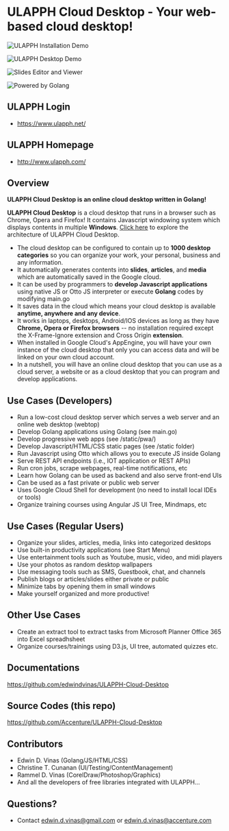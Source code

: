 ULAPPH Cloud Desktop - Your web-based cloud desktop!
====================

![ULAPPH Installation Demo](https://lh3.googleusercontent.com/G_obRdz4_ySYr2qyoLhPpmtF9Qcv-bpLFjV44yIBdKCuVNr_TYiVu5oGtHzBqp1lOtPeb9a6Y9Q4mXOeE8DSQOVRcjYZVeA=s800 "ULAPPH Installation Demo")

![ULAPPH Desktop Demo](https://lh3.googleusercontent.com/AJBWaOVmclUEqZA9TJIAvR1X6j0VuUrmpzj6RwqWcSS5WbnyDfv1fxyybpQ1yqaaA6iimhZgLNNp5aiWjjyD_y5MbF1Zjw=s800 "ULAPPH Desktop Demo")

![Slides Editor and Viewer](https://lh3.googleusercontent.com/ttdHI6awI2U7ZBJD00ev7s0fQC-XNW95ucv9HnpaLRFVFHH0UqAFKxdc-_0dyb_5X0fV_NhTUmkZfdvGCVXYFy4Jbfzw=s800 "Slides Editor and Viewer")


![Powered by Golang](https://lh3.googleusercontent.com/0wQw4w0aQg9qHame4KLFB1NVAEeyFuRyfrFZhe60yebEmuTr5ZzLJJ7I7efQdSCNIWYJ2SNsNAZe2ygFJD4eNJRsjSD___o "Powered by Golang")

ULAPPH Login
----------------
* https://www.ulapph.net/

ULAPPH Homepage
----------------
* http://www.ulapph.com/

Overview
--------------
**ULAPPH Cloud Desktop is an online cloud desktop written in Golang!**

**ULAPPH Cloud Desktop** is a cloud desktop that runs in a browser such as Chrome, Opera and Firefox! It contains Javascript windowing system which displays contents in multiple **Windows**. [Click here](https://ulapph-portal.appspot.com/media?FUNC_CODE=RAWTEXT&MEDIA_ID=23&SID=TDSMEDIA-23) to explore the architecture of ULAPPH Cloud Desktop. 

- The cloud desktop can be configured to contain up to **1000 desktop categories** so you can organize your work, your personal, business and any information. 
- It automatically generates contents into **slides**, **articles**, and **media** which are automatically saved in the Google cloud.
- It can be used by programmers to **develop Javascript applications** using native JS or Otto JS interpreter or execute **Golang** codes by modifying main.go
- It saves data in the cloud which means your cloud desktop is available **anytime, anywhere and any device**. 
- It works in laptops, desktops, Android/IOS devices as long as they have **Chrome, Opera or Firefox browsers** -- no installation required except the X-Frame-Ignore extension and Cross Origin **extension**. 
- When installed in Google Cloud's AppEngine, you will have your own instance of the cloud desktop that only you can access data and will be linked on your own cloud account. 
- In a nutshell, you will have an online cloud desktop that you can use as a cloud server, a website or as a cloud desktop that you can program and develop applications.

Use Cases (Developers)
---------
- Run a low-cost cloud desktop server which serves a web server and an online web desktop (webtop)
- Develop Golang applications using Golang (see main.go)
- Develop progressive web apps (see /static/pwa/)
- Develop Javascript/HTML/CSS static pages (see /static folder)
- Run Javascript using Otto which allows you to execute JS inside Golang
- Serve REST API endpoints (i.e., IOT application or REST APIs)
- Run cron jobs, scrape webpages, real-time notifications, etc
- Learn how Golang can be used as backend and also serve front-end UIs
- Can be used as a fast private or public web server
- Uses Google Cloud Shell for development (no need to install local IDEs or tools)
- Organize training courses using Angular JS UI Tree, Mindmaps, etc

Use Cases (Regular Users)
---------
- Organize your slides, articles, media, links into categorized desktops
- Use built-in productivity applications (see Start Menu)
- Use entertainment tools such as Youtube, music, video, and midi players
- Use your photos as random desktop wallpapers
- Use messaging tools such as SMS, Guestbook, chat, and channels
- Publish blogs or articles/slides either private or public
- Minimize tabs by opening them in small windows
- Make yourself organized and more productive!

Other Use Cases
---------
- Create an extract tool to extract tasks from Microsoft Planner Office 365 into Excel spreadhsheet
- Organize courses/trainings using D3.js, UI tree, automated quizzes etc.

Documentations
----------------
https://github.com/edwindvinas/ULAPPH-Cloud-Desktop

Source Codes (this repo)
----------------
https://github.com/Accenture/ULAPPH-Cloud-Desktop

Contributors
----------------
- Edwin D. Vinas (Golang/JS/HTML/CSS)
- Christine T. Cunanan (UI/Testing/ContentManagement)
- Rammel D. Vinas (CorelDraw/Photoshop/Graphics)
- And all the developers of free libraries integrated with ULAPPH...

Questions?
------------------------------
- Contact edwin.d.vinas@gmail.com or edwin.d.vinas@accenture.com


